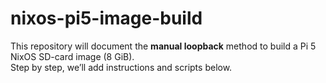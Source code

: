 # nixos-pi5-image-build

This repository will document the **manual loopback** method to build a Pi 5 NixOS SD-card image (8 GiB).  
Step by step, we’ll add instructions and scripts below.
